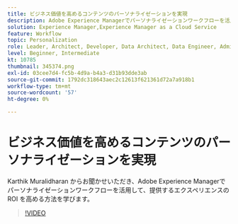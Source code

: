 ```yaml
---
title: ビジネス価値を高めるコンテンツのパーソナライゼーションを実現
description: Adobe Experience Managerでパーソナライゼーションワークフローを活用して、提供するエクスペリエンスの ROI を高める方法を説明します。
solution: Experience Manager,Experience Manager as a Cloud Service
feature: Workflow
topic: Personalization
role: Leader, Architect, Developer, Data Architect, Data Engineer, Admin, User
level: Beginner, Intermediate
kt: 10785
thumbnail: 345374.png
exl-id: 03cee7d4-fc5b-4d9a-b4a3-d31b93dde3ab
source-git-commit: 1792dc318643aec2c12613f621361d72a7a918b1
workflow-type: tm+mt
source-wordcount: '57'
ht-degree: 0%

---
```


# ビジネス価値を高めるコンテンツのパーソナライゼーションを実現

Karthik Muralidharan からお聞かせいただき、Adobe Experience Managerでパーソナライゼーションワークフローを活用して、提供するエクスペリエンスの ROI を高める方法を学びます。

>[!VIDEO](https://video.tv.adobe.com/v/345374/?quality=12&learn=on)
